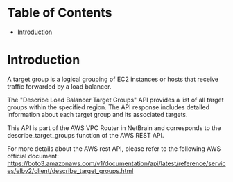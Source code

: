 # Table of Contents
- [Introduction](#introduction)


# Introduction <a name="introduction"></a>
A target group is a logical grouping of EC2 instances or hosts that receive traffic forwarded by a load balancer.



The "Describe Load Balancer Target Groups" API provides a list of all target groups within the specified region. The API response includes detailed information about each target group and its associated targets.



This API is part of the AWS VPC Router in NetBrain and corresponds to the describe_target_groups function of the AWS REST API.



For more details about the AWS rest API, please refer to the following AWS official document: https://boto3.amazonaws.com/v1/documentation/api/latest/reference/services/elbv2/client/describe_target_groups.html